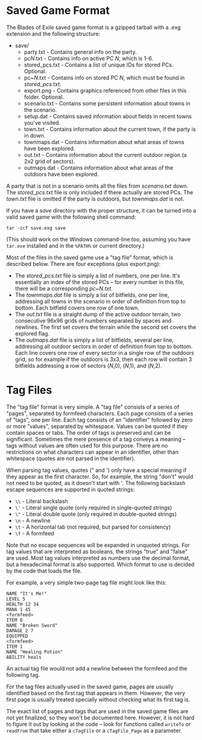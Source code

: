 
Saved Game Format
=================

The Blades of Exile saved game format is a gzipped tarball with a .exg extension
and the following structure:

* save/
	* party.txt - Contains general info on the party.
	* pc*N*.txt - Contains info on active PC _N_, which is 1-6.
	* stored_pcs.txt - Contains a list of unique IDs for stored PCs. Optional.
	* pc~*N*.txt - Contains info on stored PC _N_, which must be found in _stored_pcs.txt_.
	* export.png - Contains graphics referenced from other files in this folder. Optional.
	* scenario.txt - Contains some persistent information about towns in the scenario.
	* setup.dat - Contains saved information about fields in recent towns you've visited.
	* town.txt - Contains information about the current town, if the party is in down.
	* townmaps.dat - Contains information about what areas of towns have been explored.
	* out.txt - Contains information about the current outdoor region (a 2x2 grid of sectors).
	* outmaps.dat - Contains information about what areas of the outdoors have been explored.

A party that is not in a scenario omits all the files from _scenario.txt_ down.
The _stored_pcs.txt_ file is only included if there actually are stored PCs.
The _town.txt_ file is omitted if the party is outdoors, but _townmaps.dat_ is not.

If you have a _save_ directory with the proper structure, it can be turned into a
valid saved game with the following shell command:

	tar -zcf save.exg save

(This should work on the Windows command-line too, assuming you have `tar.exe` installed
and in the `%PATH%` or current directory.)

Most of the files in the saved game use a "tag file" format, which is described below. There are four exceptions (plus export.png):

* The _stored_pcs.txt_ file is simply a list of numbers, one per line. It's essentially an index of the stored PCs – for every number in this file, there will be a corresponding _pc~N.txt_.
* The _townmaps.dat_ file is simply a list of bitfields, one per line, addressing all towns in the scenario in order of definition from top to bottom. Each bitfield covers one row of one town.
* The _out.txt_ file is a straight dump of the active outdoor terrain, two consecutive 96x96 grids of numbers separated by spaces and newlines. The first set covers the terrain while the second set covers the explored flag.
* The _outmaps.dat_ file is simply a list of bitfields, several per line, addressing all outdoor sectors in order of definition from top to bottom. Each line covers one row of every sector in a single row of the outdoors grid, so for example if the outdoors is 3x3, then each row will contain 3 bitfields addressing a row of sectors (_N_,0), (_N_,1), and (_N_,2).

Tag Files
=========

The "tag file" format is very simple. A "tag file" consists of a series of "pages", separated by formfeed characters. Each page consists of a series of "tags", one per line. Each tag consists of an "identifier" followed by zero or more "values", separated by whitespace. Values can be quoted if they contain spaces or tabs. The order of tags is preserved and can be significant. Sometimes the mere presence of a tag conveys a meaning – tags without values are often used for this purpose. There are no restrictions on what characters can appear in an identifier, other than whitespace (quotes are not parsed in the identifier).

When parsing tag values, quotes (" and ') only have a special meaning if they appear as the first character. So, for example, the string "don't" would not need to be quoted, as it doesn't start with '. The following backslash escape sequences are supported in quoted strings:

* `\\` - Literal backslash
* `\'` - Literal single quote (only required in single-quoted strings)
* `\"` - Literal double quote (only required in double-quoted strings)
* `\n` - A newline
* `\t` - A horizontal tab (not required, but parsed for consistency)
* `\f` - A formfeed

Note that no escape sequences will be expanded in unquoted strings.
For tag values that are interpreted as booleans, the strings "true" and "false" are used.
Most tag values interpreted as numbers use the decimal format, but a hexadecimal format
is also supported. Which format to use is decided by the code that loads the file.

For example, a very simple two-page tag file might look like this:

	NAME "It's Me!"
	LEVEL 5
	HEALTH 12 34
	MANA 1 45
	<formfeed>
	ITEM 0
	NAME "Broken Sword"
	DAMAGE 2 7
	EQUIPPED
	<formfeed>
	ITEM 1
	NAME "Healing Potion"
	ABILITY heals

An actual tag file would not add a newline between the formfeed and the following tag.

For the tag files actually used in the saved game, pages are usually identified based on
the first tag that appears in them. However, the very first page is usually treated
specially without checking what its first tag is.

The exact list of pages and tags that are used in the saved game files are not yet
finalized, so they won't be documented here. However, it is not hard to figure it out
by looking at the code – look for functions called `writeTo` or `readFrom` that take
either a `cTagFile` or a `cTagFile_Page` as a parameter.
